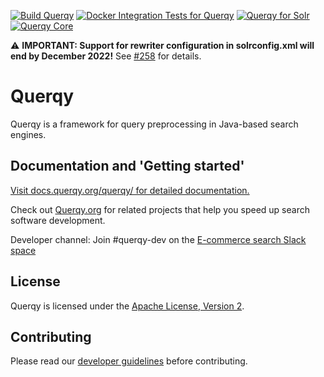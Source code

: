 

[![Build Querqy](https://github.com/querqy/querqy/actions/workflows/ci.yml/badge.svg)](https://github.com/querqy/querqy/actions/workflows/ci.yml)
[![Docker Integration Tests for Querqy](https://github.com/querqy/querqy/actions/workflows/integration-tests.yml/badge.svg)](https://github.com/querqy/querqy/actions/workflows/integration-tests.yml)
[![Querqy for Solr](https://img.shields.io/maven-central/v/org.querqy/querqy-solr.svg?label=Download%20Querqy%20for%20Solr%20(Maven%20Central))](https://search.maven.org/search?q=g:%22org.querqy%22%20AND%20a:%22querqy-solr%22) [![Querqy Core](https://img.shields.io/maven-central/v/org.querqy/querqy-core.svg?label=Querqy%20core%20(Maven%20Central))](https://search.maven.org/search?q=g:%22org.querqy%22%20AND%20a:%22querqy-core%22)

:warning: **IMPORTANT: Support for rewriter configuration in solrconfig.xml will end by December 2022!** See [#258](https://github.com/querqy/querqy/issues/258) for details.


# Querqy

Querqy is a framework for query preprocessing in Java-based search engines. 


## Documentation and 'Getting started'


[Visit docs.querqy.org/querqy/ for detailed documentation.](https://docs.querqy.org/querqy/index.html) 

Check out [Querqy.org](https://querqy.org) for related projects that help you speed up search software development.

Developer channel: Join #querqy-dev on the [E-commerce search Slack space](https://ecom-search.slack.com)

## License

Querqy is licensed under the [Apache License, Version 2](http://www.apache.org/licenses/LICENSE-2.0.html).

## Contributing

Please read our [developer guidelines](contributing.md) before contributing.




